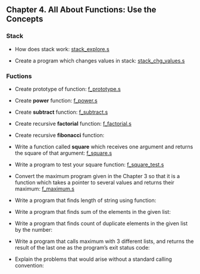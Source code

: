 ## Chapter 4. All About Functions: Use the Concepts


### Stack
- How does stack work: [stack_explore.s](stack_explore.s)

- Create a program which changes values in stack: [stack_chg_values.s](stack_chg_values.s)


### Fuctions
- Create prototype of function: [f_prototype.s](f_prototype.s)


- Create **power** function: [f_power.s](f_power.s)


- Create **subtract** function: [f_subtract.s](f_subtract.s)


- Create recursive **factorial** function: [f_factorial.s](f_factorial.s)


- Create recursive **fibonacci** function:


- Write a function called **square** which receives one argument and returns the square of that argument: [f_square.s](f_square.s)


- Write a program to test your square function: [f_square_test.s](f_square_test.s)


- Convert the maximum program given in the Chapter 3 so that it is a function which takes a pointer to several values and returns their maximum: [f_maximum.s](f_maximum.s) 


- Write a program that finds length of string using function:


- Write a program that finds sum of the elements in the given list:


- Write a program that finds count of duplicate elements in the given list by the number:


- Write a program that calls maximum with 3 different lists, and returns the result of the last one as the program’s exit status code:


- Explain the problems that would arise without a standard calling convention:

